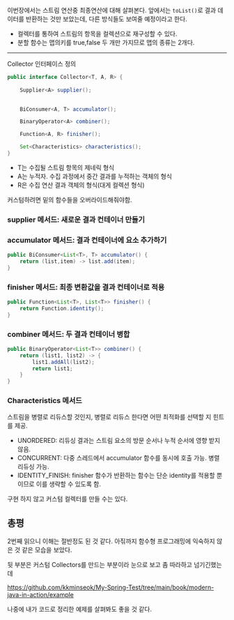 이번장에서는 스트림 연산중 최종연산에 대해 살펴본다.
앞에서는 `toList()`로 결과 데이터를 반환하는 것만 보았는데, 다른 방식들도 보여줄 예정이라고 한다.

- 컬렉터를 통하여 스트림의 항목을 컬렉션으로 재구성할 수 있다.
- 분할 함수는 맵의키를 true,false 두 개만 가지므로 맵의 종류는 2개다.


-----

Collector 인터페이스 정의


```java
public interface Collector<T, A, R> {
    
    Supplier<A> supplier();

    
    BiConsumer<A, T> accumulator();

    BinaryOperator<A> combiner();

    Function<A, R> finisher();

    Set<Characteristics> characteristics();
}
```

- T는 수집될 스트림 항목의 제네릭 형식
- A는 누적자. 수집 과정에서 중간 결과를 누적하는 객체의 형식
- R은 수집 연산 결과 객체의 형식(대게 컬렉션 형식)

커스텀하려면 밑의 함수들을 오버라이드해줘야함.

### supplier 메서드: 새로운 결과 컨테이너 만들기

### accumulator 메서드: 결과 컨테이너에 요소 추가하기

```java
public BiConsumer<List<T>, T> accumulator() {
    return (list,item) -> list.add(item);
}
```


### finisher 메서드: 최종 변환값을 결과 컨테이너로 적용

```java
public Function<List<T>, List<T>> finisher() {
    return Function.identity();
}
```

### combiner 메서드: 두 결과 컨테이너 병합

```java
public BinaryOperator<List<T>> combiner() {
    return (list1, list2) -> {
        list1.addAll(list2);
        return list1;
    }
}
```

### Characteristics 메서드

스트림을 병렬로 리듀스할 것인지, 병렬로 리듀스 한다면 어떤 최적화를 선택할 지 힌트를 제공.

- UNORDERED: 리듀싱 결과는 스트림 요소의 방문 순서나 누적 순서에 영향 받지 않음.
- CONCURRENT: 다중 스레드에서 accumulator 함수를 동시에 호출 가능. 병렬 리듀싱 가능.
- IDENTITY_FINISH: finisher 함수가 반환하는 함수는 단순 identity를 적용할 뿐 이므로 이를 생략할 수 있도록 함.


구현 하지 않고 커스텀 컬렉터를 만들 수는 있다. 


## 총평

2번째 읽으니 이해는 절반정도 된 것 같다. 아짂까지 함수형 프로그래밍에 익숙하지 않은 것 같은 모습을 보았다.

뒷 부분은 커스텀 Collectors를 만드는 부분이라 눈으로 보고 좀 따라하고 넘기긴했는데

https://github.com/kkminseok/My-Spring-Test/tree/main/book/modern-java-in-action/example

나중에 내가 코드로 정리한 예제를 살펴봐도 좋을 것 같다.


